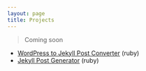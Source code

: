 ```yaml
---
layout: page
title: Projects
---
```


> Coming soon

* [WordPress to Jekyll Post Converter](/projects/code/wordpress-jekyll-post-converter/) (ruby)
* [Jekyll Post Generator](/projects/code/jekyll-post-generator/) (ruby)
